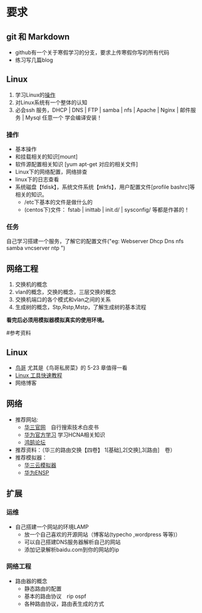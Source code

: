 
# 要求
## git 和 Markdown 
  *  github有一个关于寒假学习的分支，要求上传寒假你写的所有代码
  *  练习写几篇blog  

## Linux 
   1. 学习Linux的[操作](#操作)
   2. 对Linux系统有一个整体的认知
   3. 必会ssh 服务，DHCP | DNS | FTP | samba | nfs | Apache | Nginx | 邮件服务 | Mysql 任意一个 学会编译安装！
   
### 操作
   * 基本操作
   * 和挂载相关的知识[mount]
   * 软件源配置相关知识 [yum apt-get 对应的相关文件]
   * Linux下的网络配置，网络排查
   * linux下的日志查看
   * 系统磁盘【fdisk】，系统文件系统【mkfs】，用户配置文件[profile bashrc]等相关的知识。
     * /etc下基本的文件是做什么的 
     * (centos下)文件： fstab | inittab | init.d/ | sysconfig/ 等都是作甚的！  
     
### 任务
  自己学习搭建一个服务，了解它的配置文件("eg: Webserver Dhcp Dns nfs samba vncserver ntp ")
   
## 网络工程
   1. 交换机的概念
   2. vlan的概念，交换的概念，三层交换的概念
   3. 交换机端口的各个模式和vlan之间的关系
   4. 生成树的概念，Stp,Rstp,Mstp，了解生成树的基本流程
   
   **看完后必须用模拟器模拟真实的使用环境。**
   
#参考资料
## Linux 
 
 * [鸟哥](http://vbird.dic.ksu.edu.tw/) 尤其是《鸟哥私房菜》的 5-23 章值得一看
 * [Linux 工具快速教程](http://linuxtools-rst.readthedocs.org/zh_CN/latest/index.html)
 * 网络博客

## 网络
* 推荐网站:
   * [华三官网](http://www.h3c.com.cn/ "华三官网")　自行搜索技术白皮书  
   * [华为官方学习](http://support.huawei.com/learning/NavigationAction!createNavi#navi[id]=TRAIN "") 学习HCNA相关知识
   * [鸿鹄论坛](http://bbs.hh010.com/ "网络工程大咖")
* 推荐资料：（华三的路由交换【四卷】 1[基础],2[交换],3[路由]　卷）
* 推荐模拟器：　
    *  [华三云模拟器](http://www.h3c.com.cn/Service/Software_Download/Other_Product/H3C_Cloud_Lab/HCL/HCL/201410/842486_30005_0.htm "h3c couldlab")
    *  [华为ENSP](http://support.huawei.com/enterprise/toolsinfo?idAbsPath=0602_ROOT&pid=0602_ROOT&show=showVersionDetail&contentId=TL1000000015&offeringid=9017384&versionid=21605923 "huawei　ensp") 
   


## 扩展 
### 运维
* 自己搭建一个网站的环境LAMP
    * 放一个自己喜欢的开源网站（博客站(typecho ,wordpress 等等)）　 
    * 可以自己搭建DNS服务器解析自己的网站
    * 添加记录解析baidu.com到你的网站的ip
   
### 网络工程　
* 路由器的概念
   * 静态路由的配置
   * 基本的路由协议　rip   ospf
   *  各种路由协议，路由表生成的方式

